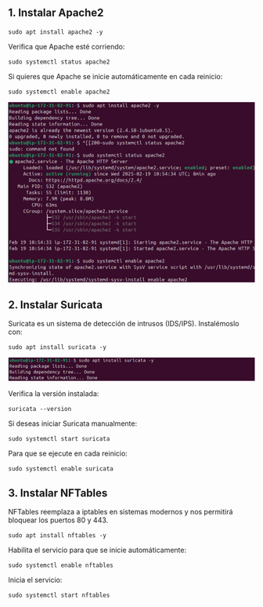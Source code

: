 ## 1. Instalar Apache2
```
sudo apt install apache2 -y
```

Verifica que Apache esté corriendo:

```
sudo systemctl status apache2
```

Si quieres que Apache se inicie automáticamente en cada reinicio:

```
sudo systemctl enable apache2
```
 ![img](img/img2.png)

## 2. Instalar Suricata

Suricata es un sistema de detección de intrusos (IDS/IPS). Instalémoslo con:

```
sudo apt install suricata -y
```

 ![img](img/img3.png)

Verifica la versión instalada:

```
suricata --version
```
Si deseas iniciar Suricata manualmente:

```
sudo systemctl start suricata
```

Para que se ejecute en cada reinicio:

```
sudo systemctl enable suricata
```

## 3. Instalar NFTables

NFTables reemplaza a iptables en sistemas modernos y nos permitirá bloquear los puertos 80 y 443.

```
sudo apt install nftables -y
```

Habilita el servicio para que se inicie automáticamente:

```
sudo systemctl enable nftables
```

Inicia el servicio:

```
sudo systemctl start nftables
```

